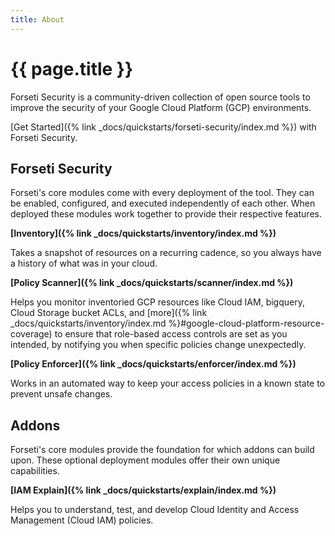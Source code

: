 ```yaml
---
title: About
---
```

# {{ page.title }}

Forseti Security is a community-driven collection of open source tools to
improve the security of your Google Cloud Platform (GCP) environments.

[Get Started]({% link _docs/quickstarts/forseti-security/index.md %}) with
Forseti Security.

## Forseti Security

Forseti's core modules come with every deployment of the tool. They can be
enabled, configured, and executed independently of each other. When deployed these
modules work together to provide their respective features.

**[Inventory]({% link _docs/quickstarts/inventory/index.md %})**

Takes a snapshot of resources on a recurring cadence, so you always have a
history of what was in your cloud.

**[Policy Scanner]({% link _docs/quickstarts/scanner/index.md %})**

Helps you monitor inventoried GCP resources like Cloud IAM, bigquery,
Cloud Storage bucket ACLs, and
[more]({% link _docs/quickstarts/inventory/index.md %}#google-cloud-platform-resource-coverage)
to ensure that role-based access controls are set as you intended, by
notifying you when specific policies change unexpectedly.

**[Policy Enforcer]({% link _docs/quickstarts/enforcer/index.md %})**

Works in an automated way to keep your access policies in a known state to
prevent unsafe changes.

## Addons 

Forseti's core modules provide the foundation for which addons can build upon.
These optional deployment modules offer their own unique capabilities.

**[IAM Explain]({% link _docs/quickstarts/explain/index.md %})**

Helps you to understand, test, and develop Cloud Identity and Access Management
(Cloud IAM) policies.
